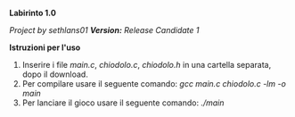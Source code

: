 **Labirinto 1.0**

*Project by sethlans01* 
 *__Version:__ Release Candidate 1*


**Istruzioni per l'uso**
1. Inserire i file *main.c*, *chiodolo.c*, *chiodolo.h* in una cartella separata, dopo il download.
2. Per compilare usare il seguente comando:
   *gcc main.c chiodolo.c -lm -o main* 
3. Per lanciare il gioco usare il seguente comando:
   *./main* 
